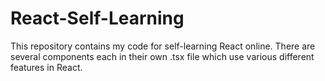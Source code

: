 # React-Self-Learning
This repository contains my code for self-learning React online. There are several components each in their own .tsx file which use various different features in React. 
